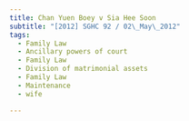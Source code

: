 ```yaml
---
title: Chan Yuen Boey v Sia Hee Soon
subtitle: "[2012] SGHC 92 / 02\_May\_2012"
tags:
  - Family Law
  - Ancillary powers of court
  - Family Law
  - Division of matrimonial assets
  - Family Law
  - Maintenance
  - wife

---
```


